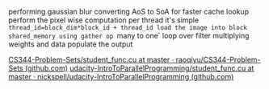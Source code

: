 performing gaussian blur
converting AoS to SoA for faster cache lookup
perform the pixel wise computation per thread
it's simple `thread_id=block_dim*block_id + thread_id
load the image into block shared_memory
using gather op `many to one` 
	loop over filter multiplying weights and data
	populate the output

[CS344-Problem-Sets/student_func.cu at master · raoqiyu/CS344-Problem-Sets (github.com)](https://github.com/raoqiyu/CS344-Problem-Sets/blob/master/Problem%20Set%202/student_func.cu)
[udacity-IntroToParallelProgramming/student_func.cu at master · nickspell/udacity-IntroToParallelProgramming (github.com)](https://github.com/nickspell/udacity-IntroToParallelProgramming/blob/master/ProblemSet2-Blur/student_func.cu)

